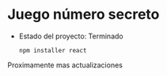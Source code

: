<h1> Juego número secreto</h1>

- Estado del proyecto: Terminado

  ````npm installer react````

Proximamente mas actualizaciones
